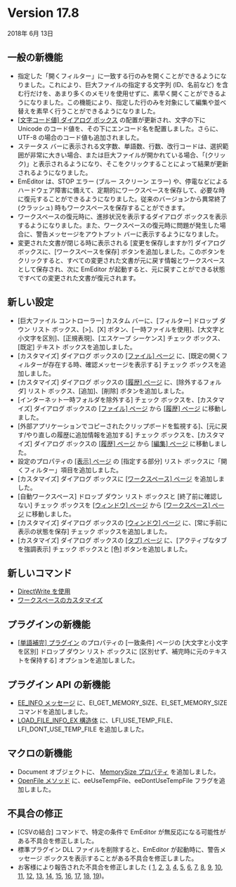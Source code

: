 # Version 17.8

2018年 6月 13日

## 一般の新機能

- 指定した「開くフィルター」に一致する行のみを開くことができるようになりました。これにより、巨大ファイルの指定する文字列 (ID、名前など) を含む行だけを、あまり多くのメモリを使用せずに、素早く開くことができるようになりました。この機能により、指定した行のみを対象にして編集や並べ替えを素早く行うことができるようになりました。
- [\[文字コード値\] ダイアログ ボックス](../dlg/character_code_value_dialog/index) の配置が更新され、文字の下に Unicode のコード値を、その下にエンコード名を配置しました。さらに、UTF-8 の場合のコード値も追加されました。
- ステータス バーに表示される文字数、単語数、行数、改行コードは、選択範囲が非常に大きい場合、または巨大ファイルが開かれている場合、「(クリック)」と表示されるようになり、そこをクリックすることによって結果が更新されるようになりました。
- EmEditor は、STOP エラー (ブルー スクリーン エラー) や、停電などによるハードウェア障害に備えて、定期的にワークスペースを保存して、必要な時に復元することができるようになりました。従来のバージョンから異常終了 (クラッシュ) 時もワークスペースを保存することができます。
- ワークスペースの復元時に、進捗状況を表示するダイアログ ボックスを表示するようになりました。また、ワークスペースの復元時に問題が発生した場合に、警告メッセージをアウトプット バーに表示するようになりました。
- 変更された文書が閉じる時に表示される \[変更を保存しますか?\] ダイアログ ボックスに、\[ワークスペースを保存\] ボタンを追加しました。このボタンをクリックすると、すべての変更された文書が元に戻す情報とワークスペースとして保存され、次に EmEditor が起動すると、元に戻すことができる状態ですべての変更された文書が復元されます。

## 新しい設定

- \[巨大ファイル コントローラー\] カスタム バーに、\[フィルター\] ドロップ ダウン リスト ボックス、\[>\]、\[X\] ボタン、\[一時ファイルを使用\]、\[大文字と小文字を区別\]、\[正規表現\]、\[エスケープ シーケンス\] チェック ボックス、\[既定\] テキスト ボックスを追加しました。
- \[カスタマイズ\] ダイアログ ボックスの [\[ファイル\] ページ](../dlg/customize/file/index) に、\[既定の開くフィルターが存在する時、確認メッセージを表示する\] チェック ボックスを追加しました。
- \[カスタマイズ\] ダイアログ ボックスの [\[履歴\] ページ](../dlg/customize/history/index) に、\[除外するフォルダ\] リスト ボックス、\[追加\]、\[削除\] ボタンを追加しました。
- \[インターネット一時フォルダを除外する\] チェック ボックスを、\[カスタマイズ\] ダイアログ ボックスの [\[ファイル\] ページ](../dlg/customize/file/index) から [\[履歴\] ページ](../dlg/customize/history/index) に移動しました。
- \[外部アプリケーションでコピーされたクリップボードを監視する\]、\[元に戻す/やり直しの履歴に追加情報を追加する\] チェック ボックスを、\[カスタマイズ\] ダイアログ ボックスの [\[履歴\] ページ](../dlg/customize/history/index) から [\[編集\] ページ](../dlg/customize/edit/index) に移動しました。
- 設定のプロパティの [\[表示\] ページ](../dlg/customize/view/index) の \[指定する部分\] リスト ボックスに「開くフィルター」項目を追加しました。
- \[カスタマイズ\] ダイアログ ボックスに [\[ワークスペース\] ページ](../dlg/customize/workspace/index) を追加しました。
- \[自動ワークスペース\] ドロップ ダウン リスト ボックスと \[終了前に確認しない\] チェック ボックスを [\[ウィンドウ\] ページ](../dlg/customize/window/index) から [\[ワークスペース\] ページ](../dlg/customize/workspace/index) に移動しました。
- \[カスタマイズ\] ダイアログ ボックスの [\[ウィンドウ\] ページ](../dlg/customize/window/index) に、\[常に手前に表示の状態を保存\] チェック ボックスを追加しました。
- \[カスタマイズ\] ダイアログ ボックスの [\[タブ\] ページ](../dlg/customize/tab/index) に、\[アクティブなタブを強調表示\] チェック ボックスと \[色\] ボタンを追加しました。

## 新しいコマンド

- [DirectWrite を使用](../cmd/view/use_directwrite)
- [ワークスペースのカスタマイズ](../cmd/tools/customize_workspace)

## プラグインの新機能

- [\[単語補完\] プラグイン](../howto/plugin/plugin_wordcomplete) のプロパティの \[一致条件\] ページの \[大文字と小文字を区別\] ドロップ ダウン リスト ボックスに \[区別せず、補完時に元のテキストを保持する\] オプションを追加しました。

## プラグイン API の新機能

- [EE\_INFO メッセージ](../plugin/message/ee_info) に、EI\_GET\_MEMORY\_SIZE、EI\_SET\_MEMORY\_SIZE コマンドを追加しました。
- [LOAD\_FILE\_INFO\_EX 構造体](../plugin/structure/load_file_info) に、LFI\_USE\_TEMP\_FILE、LFI\_DONT\_USE\_TEMP\_FILE を追加しました。

## マクロの新機能

- Document オブジェクトに、 [MemorySize プロパティ](../macro/document/memory_size) を追加しました。
- [OpenFile メソッド](../macro/editor/editor_openfile) に、eeUseTempFile、eeDontUseTempFile フラグを追加しました。

## 不具合の修正

- \[CSVの結合\] コマンドで、特定の条件で EmEditor が無反応になる可能性がある不具合を修正しました。
- 標準プラグイン DLL ファイルを削除すると、EmEditor が起動時に、警告メッセージ ボックスを表示することがある不具合を修正しました。
- お客様により報告された不具合を修正しました ( [1](https://www.emeditor.com/forums/topic/selecting-moving-theme-incremental-searchlist/),
[2](https://www.emeditor.com/forums/topic/filter/),
[3](https://www.emeditor.com/forums/topic/using-increase-line-indent-command-when-theres-no-selection-causes-crash/),
[4](https://www.emeditor.com/forums/topic/spelling-wordcomplete/),
[5](https://www.emeditor.com/forums/topic/text-rendering/),
[6](https://www.emeditor.com/forums/topic/active-string-2/),
[7](https://www.emeditor.com/forums/topic/indent/),
[8](https://www.emeditor.com/forums/topic/outline/),
[9](https://www.emeditor.com/forums/topic/snippet/),
[10](https://jp.emeditor.com/forums/topic/%e3%83%aa%e3%83%b3%e3%82%af%e3%81%ae%e4%b8%8b%e7%b7%9a%e3%81%ae%e8%89%b2%e3%82%92%e9%bb%92%e3%81%8b%e3%82%89%e5%a4%89%e3%81%88%e3%81%9f%e3%81%84/),
[11](https://jp.emeditor.com/forums/topic/csv%e3%81%ae%e3%82%bb%e3%83%ab%e3%83%84%e3%83%bc%e3%83%ab%e3%83%90%e3%83%bc%e3%81%a7%e3%80%81ctrlz%ef%bc%88%e5%85%83%e3%81%ab%e6%88%bb%e3%82%8b%ef%bc%89%e3%82%92%e3%81%99%e3%82%8b%e3%81%a8%e3%80%81/),
[12](https://jp.emeditor.com/forums/topic/combinehistory%e3%81%a7%e3%80%81ctrlz%e3%81%a7%e4%b8%80%e5%ba%a6%e3%81%ab%e5%86%85%e5%ae%b9%e3%81%8c%e6%88%bb%e3%82%89%e3%81%aa%e3%81%84/),
[13](https://jp.emeditor.com/forums/topic/%e3%82%b3%e3%83%a1%e3%83%b3%e3%83%88%e3%82%92%e3%81%99%e3%81%90%e3%81%ab%e5%9b%b2%e3%81%88%e3%82%8b%e3%82%88%e3%81%86%e3%81%aa%e3%82%b3%e3%83%9e%e3%83%b3%e3%83%89%e3%81%af%e3%81%82%e3%82%8a%e3%81%be/),
[14](https://www.emeditor.com/forums/topic/keep-the-position-while-split/),
[15](https://www.emeditor.com/forums/topic/filter/),
[16](https://www.emeditor.com/forums/topic/wordcomplete-issues/),
[17](https://www.emeditor.com/forums/topic/focus-issues-in-x-mouse-mode/),
[18](https://www.emeditor.com/forums/topic/close-all-without-save/),
[19](https://www.emeditor.com/forums/topic/large-file-controller-scroll-problem/))。
